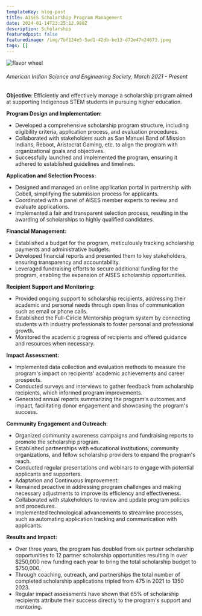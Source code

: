 ```yaml
---
templateKey: blog-post
title: AISES Scholarship Program Management
date: 2024-01-14T23:25:12.988Z
description: Scholarship
featuredpost: false
featuredimage: /img/7bf124e5-5ad1-42db-be13-d72e47e24673.jpeg
tags: []
---
```

![flavor wheel](/img/7bf124e5-5ad1-42db-be13-d72e47e24673.jpeg)

<!-- # AISES Scholarship Program Management -->

###### *American Indian Science and Engineering Society,* March 2021 - Present

**Objective**: Efficiently and effectively manage a scholarship program aimed at supporting Indigenous STEM students in pursuing higher education.

**Program Design and Implementation:**

* Developed a comprehensive scholarship program structure, including eligibility criteria, application process, and evaluation procedures.
* Collaborated with stakeholders such as San Manuel Band of Mission Indians, Reboot, Aristocrat Gaming, etc. to align the program with organizational goals and objectives.
* Successfully launched and implemented the program, ensuring it adhered to established guidelines and timelines.

**Application and Selection Process:**

* Designed and managed an online application portal in partnership with Cobell, simplifying the submission process for applicants.
* Coordinated with a panel of AISES member experts to review and evaluate applications.
* Implemented a fair and transparent selection process, resulting in the awarding of scholarships to highly qualified candidates.

**Financial Management:**

* Established a budget for the program, meticulously tracking scholarship payments and administrative budgets. 
* Developed financial reports and presented them to key stakeholders, ensuring transparency and accountability.
* Leveraged fundraising efforts to secure additional funding for the program, enabling the expansion of AISES scholarship opportunities.

**Recipient Support and Monitoring:**

* Provided ongoing support to scholarship recipients, addressing their academic and personal needs through open lines of communication such as email or phone calls. 
* Established the Full-Ciricle Mentorship program system by connecting students with industry professionals to foster personal and professional growth.
* Monitored the academic progress of recipients and offered guidance and resources when necessary.

**Impact Assessment:**

* Implemented data collection and evaluation methods to measure the program's impact on recipients' academic achievements and career prospects.
* Conducted surveys and interviews to gather feedback from scholarship recipients, which informed program improvements.
* Generated annual reports summarizing the program's outcomes and impact, facilitating donor engagement and showcasing the program's success.

**Community Engagement and Outreach**:

* Organized community awareness campaigns and fundraising reports to promote the scholarship program.
* Established partnerships with educational institutions, community organizations, and fellow scholarship providers to expand the program's reach.
* Conducted regular presentations and webinars to engage with potential applicants and supporters.
* Adaptation and Continuous Improvement:
* Remained proactive in addressing program challenges and making necessary adjustments to improve its efficiency and effectiveness.
* Collaborated with stakeholders to review and update program policies and procedures.
* Implemented technological advancements to streamline processes, such as automating application tracking and communication with applicants.

**Results and Impact:**

* Over three years, the program has doubled from six partner scholarship opportunities to 12 partner scholarship opportunities resulting in over $250,000 new funding each year to bring the total scholarship budget to $750,000.
* Through coaching, outreach, and partnerships the total number of completed scholarship applications tripled from 475 in 2021 to 1350 2023. 
* Regular impact assessments have shown that 65% of scholarship recipients attribute their success directly to the program's support and mentoring.